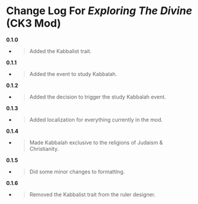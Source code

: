﻿# Change Log For *Exploring The Divine* (**CK3 Mod**)
**0.1.0**
* > Added the Kabbalist trait.

**0.1.1**
* > Added the event to study Kabbalah.

**0.1.2**
* > Added the decision to trigger the study Kabbalah event.

**0.1.3**
* > Added localization for everything currently in the mod.

**0.1.4**
* > Made Kabbalah exclusive to the religions of Judaism & Christianity.

**0.1.5**
* > Did some minor changes to formatting.

**0.1.6**
* > Removed the Kabbalist trait from the ruler designer.